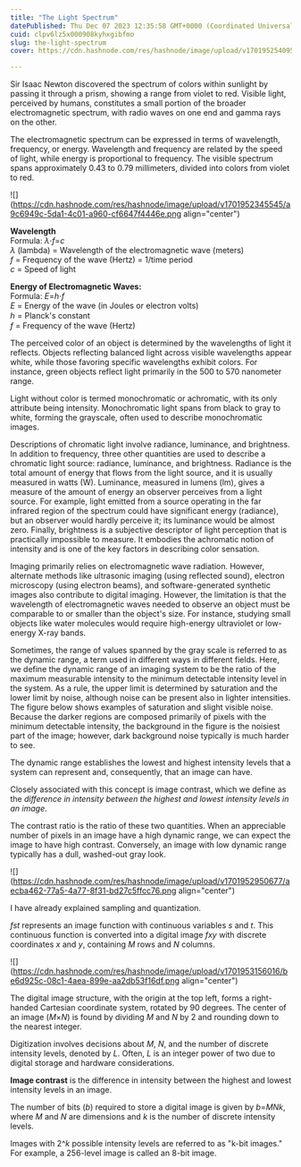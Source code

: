 ```yaml
---
title: "The Light Spectrum"
datePublished: Thu Dec 07 2023 12:35:58 GMT+0000 (Coordinated Universal Time)
cuid: clpv6lz5x000908kyhxgibfmo
slug: the-light-spectrum
cover: https://cdn.hashnode.com/res/hashnode/image/upload/v1701952540956/554974f2-882c-4606-b764-3b9d75f4c888.png

---
```


Sir Isaac Newton discovered the spectrum of colors within sunlight by passing it through a prism, showing a range from violet to red. Visible light, perceived by humans, constitutes a small portion of the broader electromagnetic spectrum, with radio waves on one end and gamma rays on the other.

The electromagnetic spectrum can be expressed in terms of wavelength, frequency, or energy. Wavelength and frequency are related by the speed of light, while energy is proportional to frequency. The visible spectrum spans approximately 0.43 to 0.79 millimeters, divided into colors from violet to red.

![](https://cdn.hashnode.com/res/hashnode/image/upload/v1701952345545/a9c6949c-5da1-4c01-a960-cf6647f4446e.png align="center")

**Wavelength**  
Formula: *λ*⋅*f*\=*c*  
*λ* (lambda) = Wavelength of the electromagnetic wave (meters)  
*f* = Frequency of the wave (Hertz) = 1/time period  
*c* = Speed of light

**Energy of Electromagnetic Waves:**  
Formula: *E*\=*h*⋅*f*  
*E* = Energy of the wave (in Joules or electron volts)  
ℎ = Planck's constant  
*f* = Frequency of the wave (Hertz)

The perceived color of an object is determined by the wavelengths of light it reflects. Objects reflecting balanced light across visible wavelengths appear white, while those favoring specific wavelengths exhibit colors. For instance, green objects reflect light primarily in the 500 to 570 nanometer range.

Light without color is termed monochromatic or achromatic, with its only attribute being intensity. Monochromatic light spans from black to gray to white, forming the grayscale, often used to describe monochromatic images.

Descriptions of chromatic light involve radiance, luminance, and brightness. In addition to frequency, three other quantities are used to describe a chromatic light source: radiance, luminance, and brightness. Radiance is the total amount of energy that flows from the light source, and it is usually measured in watts (W). Luminance, measured in lumens (lm), gives a measure of the amount of energy an observer perceives from a light source. For example, light emitted from a source operating in the far infrared region of the spectrum could have significant energy (radiance), but an observer would hardly perceive it; its luminance would be almost zero. Finally, brightness is a subjective descriptor of light perception that is practically impossible to measure. It embodies the achromatic notion of intensity and is one of the key factors in describing color sensation.

Imaging primarily relies on electromagnetic wave radiation. However, alternate methods like ultrasonic imaging (using reflected sound), electron microscopy (using electron beams), and software-generated synthetic images also contribute to digital imaging. However, the limitation is that the wavelength of electromagnetic waves needed to observe an object must be comparable to or smaller than the object's size. For instance, studying small objects like water molecules would require high-energy ultraviolet or low-energy X-ray bands.

Sometimes, the range of values spanned by the gray scale is referred to as the dynamic range, a term used in different ways in different fields. Here, we define the dynamic range of an imaging system to be the ratio of the maximum measurable intensity to the minimum detectable intensity level in the system. As a rule, the upper limit is determined by saturation and the lower limit by noise, although noise can be present also in lighter intensities. The figure below shows examples of saturation and slight visible noise. Because the darker regions are composed primarily of pixels with the minimum detectable intensity, the background in the figure is the noisiest part of the image; however, dark background noise typically is much harder to see.

The dynamic range establishes the lowest and highest intensity levels that a system can represent and, consequently, that an image can have.

Closely associated with this concept is image contrast, which we define as the *difference in intensity between the highest and lowest intensity levels in an image*.

The contrast ratio is the ratio of these two quantities. When an appreciable number of pixels in an image have a high dynamic range, we can expect the image to have high contrast. Conversely, an image with low dynamic range typically has a dull, washed-out gray look.

![](https://cdn.hashnode.com/res/hashnode/image/upload/v1701952950677/aecba462-77a5-4a77-8f31-bd27c5ffcc76.png align="center")

I have already explained sampling and quantization.

*fst*​ represents an image function with continuous variables *s* and *t*. This continuous function is converted into a digital image *fxy*​ with discrete coordinates *x* and *y*, containing *M* rows and *N* columns.

![](https://cdn.hashnode.com/res/hashnode/image/upload/v1701953156016/be6d925c-08c1-4aea-899e-aa2db53f16df.png align="center")

The digital image structure, with the origin at the top left, forms a right-handed Cartesian coordinate system, rotated by 90 degrees. The center of an image (*M*×*N*) is found by dividing *M* and *N* by 2 and rounding down to the nearest integer.

Digitization involves decisions about *M*, *N*, and the number of discrete intensity levels, denoted by *L*. Often, *L* is an integer power of two due to digital storage and hardware considerations.

**Image contrast** is the difference in intensity between the highest and lowest intensity levels in an image.

The number of bits (*b*) required to store a digital image is given by *b*\=*MNk*, where *M* and *N* are dimensions and *k* is the number of discrete intensity levels.

Images with 2^*k* possible intensity levels are referred to as "k-bit images." For example, a 256-level image is called an 8-bit image.
